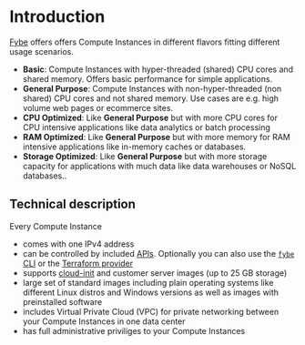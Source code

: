 # Introduction

[Fybe](https://fybe.com) offers offers Compute Instances in different flavors fitting different usage scenarios.

* __Basic__: Compute Instances with hyper-threaded (shared) CPU cores and shared memory. Offers basic performance for simple applications.
* __General Purpose__: Compute Instances with non-hyper-threaded (non shared) CPU cores and not shared memory. Use cases are e.g. high volume web pages or ecommerce sites.
* __CPU Optimized__: Like __General Purpose__ but with more CPU cores for CPU intensive applications like data analytics or batch processing
* __RAM Optimized__: Like __General Purpose__ but with more memory for RAM intensive applications like in-memory caches or databases.
* __Storage Optimized__: Like __General Purpose__ but with more storage capacity for applications with much data like data warehouses or NoSQL databases..

## Technical description

Every Compute Instance

* comes with one IPv4 address
* can be controlled by included [APIs](https://dev.fybe.com). Optionally you can also use the [`fybe` CLI](https://github.com/fybecom/fybe) or the [Terraform provider](https://example.com/)
* supports [cloud-init](https://cloud-init.io/) and customer server images (up to 25 GB storage)
* large set of standard images including plain operating systems like different Linux distros and Windows versions as well as images with preinstalled software
* includes Virtual Private Cloud (VPC) for private networking between your Compute Instances in one data center
* has full administrative priviliges to your Compute Instances
